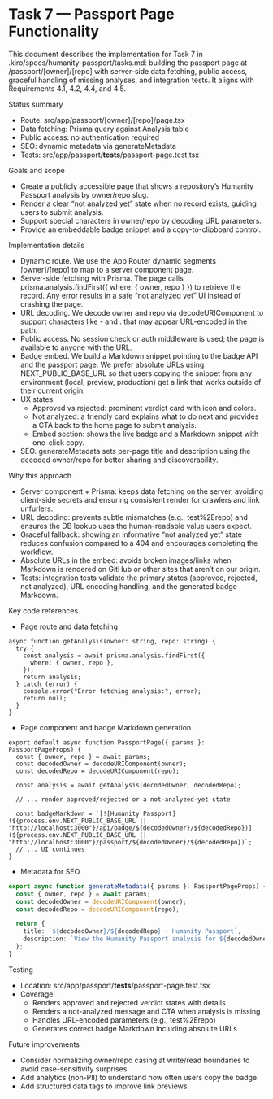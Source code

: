 # Task 7 — Passport Page Functionality

This document describes the implementation for Task 7 in .kiro/specs/humanity-passport/tasks.md: building the passport page at /passport/[owner]/[repo] with server-side data fetching, public access, graceful handling of missing analyses, and integration tests. It aligns with Requirements 4.1, 4.2, 4.4, and 4.5.

Status summary
- Route: src/app/passport/[owner]/[repo]/page.tsx
- Data fetching: Prisma query against Analysis table
- Public access: no authentication required
- SEO: dynamic metadata via generateMetadata
- Tests: src/app/passport/__tests__/passport-page.test.tsx

Goals and scope
- Create a publicly accessible page that shows a repository’s Humanity Passport analysis by owner/repo slug.
- Render a clear “not analyzed yet” state when no record exists, guiding users to submit analysis.
- Support special characters in owner/repo by decoding URL parameters.
- Provide an embeddable badge snippet and a copy-to-clipboard control.

Implementation details
- Dynamic route. We use the App Router dynamic segments [owner]/[repo] to map to a server component page.
- Server-side fetching with Prisma. The page calls prisma.analysis.findFirst({ where: { owner, repo } }) to retrieve the record. Any error results in a safe “not analyzed yet” UI instead of crashing the page.
- URL decoding. We decode owner and repo via decodeURIComponent to support characters like - and . that may appear URL-encoded in the path.
- Public access. No session check or auth middleware is used; the page is available to anyone with the URL.
- Badge embed. We build a Markdown snippet pointing to the badge API and the passport page. We prefer absolute URLs using NEXT_PUBLIC_BASE_URL so that users copying the snippet from any environment (local, preview, production) get a link that works outside of their current origin.
- UX states.
  - Approved vs rejected: prominent verdict card with icon and colors.
  - Not analyzed: a friendly card explains what to do next and provides a CTA back to the home page to submit analysis.
  - Embed section: shows the live badge and a Markdown snippet with one-click copy.
- SEO. generateMetadata sets per-page title and description using the decoded owner/repo for better sharing and discoverability.

Why this approach
- Server component + Prisma: keeps data fetching on the server, avoiding client-side secrets and ensuring consistent render for crawlers and link unfurlers.
- URL decoding: prevents subtle mismatches (e.g., test%2Erepo) and ensures the DB lookup uses the human-readable value users expect.
- Graceful fallback: showing an informative “not analyzed yet” state reduces confusion compared to a 404 and encourages completing the workflow.
- Absolute URLs in the embed: avoids broken images/links when Markdown is rendered on GitHub or other sites that aren’t on our origin.
- Tests: integration tests validate the primary states (approved, rejected, not analyzed), URL encoding handling, and the generated badge Markdown.

Key code references

- Page route and data fetching
```tsx path=/Users/jayvicsanantonio/Developer/ai-humanity-passport/src/app/passport/[owner]/[repo]/page.tsx start=40
async function getAnalysis(owner: string, repo: string) {
  try {
    const analysis = await prisma.analysis.findFirst({
      where: { owner, repo },
    });
    return analysis;
  } catch (error) {
    console.error("Error fetching analysis:", error);
    return null;
  }
}
```

- Page component and badge Markdown generation
```tsx path=/Users/jayvicsanantonio/Developer/ai-humanity-passport/src/app/passport/[owner]/[repo]/page.tsx start=119
export default async function PassportPage({ params }: PassportPageProps) {
  const { owner, repo } = await params;
  const decodedOwner = decodeURIComponent(owner);
  const decodedRepo = decodeURIComponent(repo);

  const analysis = await getAnalysis(decodedOwner, decodedRepo);

  // ... render approved/rejected or a not-analyzed-yet state

  const badgeMarkdown = `[![Humanity Passport](${process.env.NEXT_PUBLIC_BASE_URL || "http://localhost:3000"}/api/badge/${decodedOwner}/${decodedRepo})](${process.env.NEXT_PUBLIC_BASE_URL || "http://localhost:3000"}/passport/${decodedOwner}/${decodedRepo})`;
  // ... UI continues
}
```

- Metadata for SEO
```ts path=/Users/jayvicsanantonio/Developer/ai-humanity-passport/src/app/passport/[owner]/[repo]/page.tsx start=468
export async function generateMetadata({ params }: PassportPageProps) {
  const { owner, repo } = await params;
  const decodedOwner = decodeURIComponent(owner);
  const decodedRepo = decodeURIComponent(repo);

  return {
    title: `${decodedOwner}/${decodedRepo} - Humanity Passport`,
    description: `View the Humanity Passport analysis for ${decodedOwner}/${decodedRepo}`,
  };
}
```

Testing
- Location: src/app/passport/__tests__/passport-page.test.tsx
- Coverage:
  - Renders approved and rejected verdict states with details
  - Renders a not-analyzed message and CTA when analysis is missing
  - Handles URL-encoded parameters (e.g., test%2Erepo)
  - Generates correct badge Markdown including absolute URLs

Future improvements
- Consider normalizing owner/repo casing at write/read boundaries to avoid case-sensitivity surprises.
- Add analytics (non-PII) to understand how often users copy the badge.
- Add structured data tags to improve link previews.

